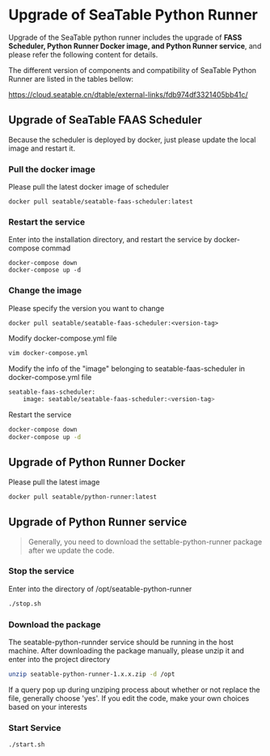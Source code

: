 # Upgrade of SeaTable Python Runner

Upgrade of the SeaTable python runner includes the upgrade of **FASS Scheduler, Python Runner Docker image,  and Python Runner service**, and please refer the following content for details.

The different version of components and compatibility of SeaTable Python Runner are listed in the tables bellow:

<https://cloud.seatable.cn/dtable/external-links/fdb974df3321405bb41c/> 

## Upgrade of SeaTable FAAS Scheduler

Because the scheduler is deployed by docker,  just please update the local image and restart it.

### Pull the docker image

Please pull the latest docker image of scheduler

```shell
docker pull seatable/seatable-faas-scheduler:latest
```

### Restart the service

Enter into the installation directory, and restart the service by docker-compose commad

```shell
docker-compose down
docker-compose up -d
```

### Change the image

Please specify the version you want to change

```
docker pull seatable/seatable-faas-scheduler:<version-tag>
```

Modify docker-compose.yml file

```bash
vim docker-compose.yml
```

Modify the info of the "image" belonging to seatable-faas-scheduler in docker-compose.yml file

```bash
seatable-faas-scheduler:
    image: seatable/seatable-faas-scheduler:<version-tag>
```

Restart the service

```bash
docker-compose down
docker-compose up -d
```

## Upgrade of Python Runner Docker

Please pull the latest image

```bash
docker pull seatable/python-runner:latest
```

## Upgrade of Python Runner service

> Generally, you need to download the settable-python-runner package after we update the code.

### Stop the service

Enter into the directory of /opt/seatable-python-runner

```bash
./stop.sh
```

### Download the package

The seatable-python-runnder service should be running in the host machine. After downloading the package manually, please unzip it and enter into the project directory

```bash
unzip seatable-python-runner-1.x.x.zip -d /opt
```

If a query pop up during unziping process about whether or not replace the file, generally choose 'yes'.  If you edit the code, make your own choices  based on your interests  

### Start Service

```bash
./start.sh
```